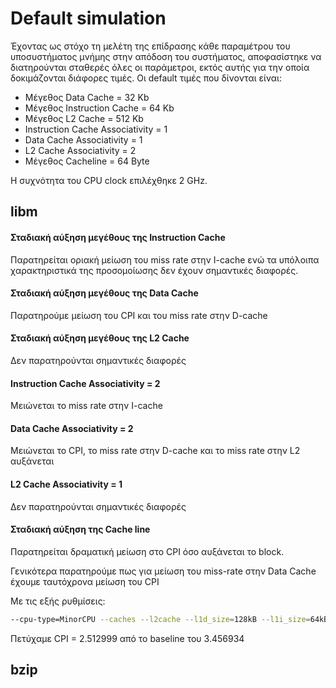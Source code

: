 # **Default simulation**

Έχοντας ως στόχο τη μελέτη της επίδρασης κάθε παραμέτρου του υποσυστήματος μνήμης στην απόδοση του συστήματος, αποφασίστηκε να 
διατηρούνται σταθερές όλες οι παράμετροι, εκτός αυτής για την οποία δοκιμάζονται διάφορες τιμές. Οι default τιμές που δίνονται είναι:

* Μέγεθος Data Cache = 32 Kb
* Μέγεθος Instruction Cache = 64 Kb
* Μέγεθος L2 Cache = 512 Kb
* Instruction Cache Associativity = 1
* Data Cache Associativity = 1
* L2 Cache Associativity = 2
* Μέγεθος Cacheline = 64 Byte

Η συχνότητα του CPU clock επιλέχθηκε 2 GHz.

## libm
  #### Σταδιακή αύξηση μεγέθους της Instruction Cache
  Παρατηρείται οριακή μείωση του miss rate στην I-cache ενώ τα υπόλοιπα χαρακτηριστικά της προσομοίωσης δεν έχουν σημαντικές διαφορές.

  #### Σταδιακή αύξηση μεγέθους της Data Cache
  Παρατηρούμε μείωση του CPI και του miss rate στην D-cache
  
  #### Σταδιακή αύξηση μεγέθους της L2 Cache
  Δεν παρατηρούνται σημαντικές διαφορές 
  
  #### Instruction Cache Associativity = 2
  Μειώνεται το miss rate στην I-cache
  
  #### Data Cache Associativity = 2
  Μειώνεται το CPI, το miss rate στην D-cache και το miss rate στην L2 αυξάνεται
  
  #### L2 Cache Associativity = 1
  Δεν παρατηρούνται σημαντικές διαφορές 
  
  #### Σταδιακή αύξηση της Cache line
  Παρατηρείται δραματική μείωση στο CPI όσο αυξάνεται το block.
  
  Γενικότερα παρατηρούμε πως για μείωση του miss-rate στην Data Cache έχουμε ταυτόχρονα μείωση του CPI
  
  Με τις εξής ρυθμίσεις:
  ```sh
--cpu-type=MinorCPU --caches --l2cache --l1d_size=128kB --l1i_size=64kB --l2_size=512kB --l1i_assoc=1 --l1d_assoc=2 --l2_assoc=2 --cacheline_size=128 --cpu-clock=2GHz 
  ```
  Πετύχαμε  CPI = 2.512999  από  το baseline του 3.456934 
  
## bzip

